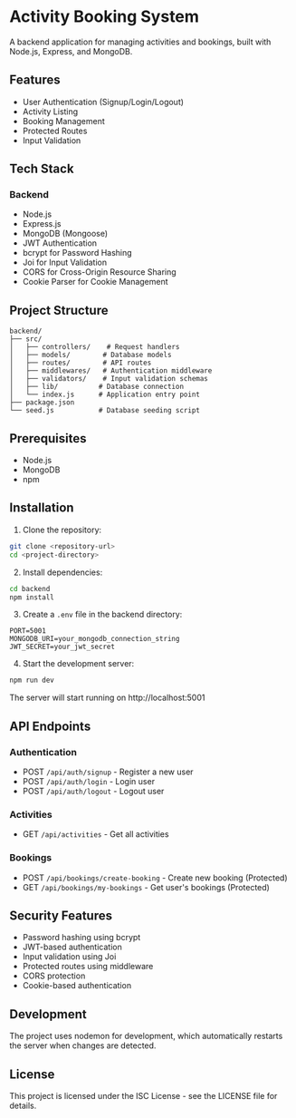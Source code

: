 # Activity Booking System

A backend application for managing activities and bookings, built with Node.js, Express, and MongoDB.

## Features

- User Authentication (Signup/Login/Logout)
- Activity Listing
- Booking Management
- Protected Routes
- Input Validation

## Tech Stack

### Backend

- Node.js
- Express.js
- MongoDB (Mongoose)
- JWT Authentication
- bcrypt for Password Hashing
- Joi for Input Validation
- CORS for Cross-Origin Resource Sharing
- Cookie Parser for Cookie Management

## Project Structure

```
backend/
├── src/
│   ├── controllers/    # Request handlers
│   ├── models/        # Database models
│   ├── routes/        # API routes
│   ├── middlewares/   # Authentication middleware
│   ├── validators/    # Input validation schemas
│   ├── lib/          # Database connection
│   └── index.js      # Application entry point
├── package.json
└── seed.js           # Database seeding script
```

## Prerequisites

- Node.js
- MongoDB
- npm

## Installation

1. Clone the repository:

```bash
git clone <repository-url>
cd <project-directory>
```

2. Install dependencies:

```bash
cd backend
npm install
```

3. Create a `.env` file in the backend directory:

```
PORT=5001
MONGODB_URI=your_mongodb_connection_string
JWT_SECRET=your_jwt_secret
```

4. Start the development server:

```bash
npm run dev
```

The server will start running on http://localhost:5001

## API Endpoints

### Authentication

- POST `/api/auth/signup` - Register a new user
- POST `/api/auth/login` - Login user
- POST `/api/auth/logout` - Logout user

### Activities

- GET `/api/activities` - Get all activities

### Bookings

- POST `/api/bookings/create-booking` - Create new booking (Protected)
- GET `/api/bookings/my-bookings` - Get user's bookings (Protected)

## Security Features

- Password hashing using bcrypt
- JWT-based authentication
- Input validation using Joi
- Protected routes using middleware
- CORS protection
- Cookie-based authentication

## Development

The project uses nodemon for development, which automatically restarts the server when changes are detected.

## License

This project is licensed under the ISC License - see the LICENSE file for details.
